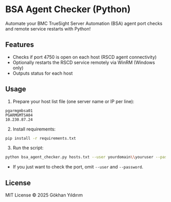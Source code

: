 # BSA Agent Checker (Python)

Automate your BMC TrueSight Server Automation (BSA) agent port checks and remote service restarts with Python!

## Features

- Checks if port 4750 is open on each host (RSCD agent connectivity)
- Optionally restarts the RSCD service remotely via WinRM (Windows only)
- Outputs status for each host

## Usage

1. Prepare your host list file (one server name or IP per line):

```
pgarmgmbsa01
PGARMGMTSA04
10.230.87.24
```

2. Install requirements:

```sh
pip install -r requirements.txt
```

3. Run the script:

```sh
python bsa_agent_checker.py hosts.txt --user yourdomain\\youruser --password yourpassword
```

- If you just want to check the port, omit `--user` and `--password`.

## License

MIT License © 2025 Gökhan Yıldırım
